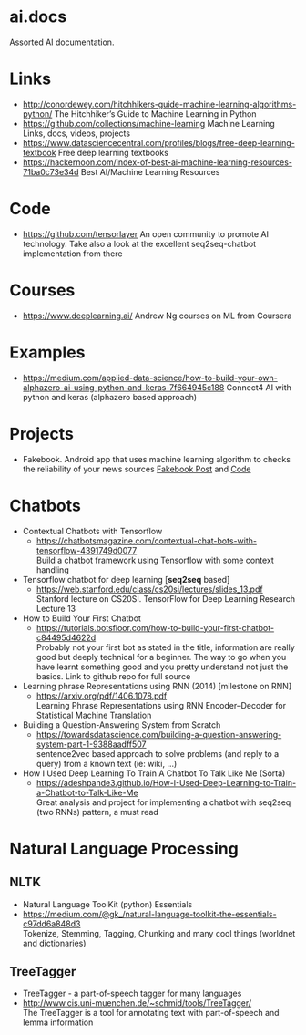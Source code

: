 # ai.docs
Assorted AI documentation.


# Links
- http://conordewey.com/hitchhikers-guide-machine-learning-algorithms-python/ The Hitchhiker’s Guide to Machine Learning in Python
- https://github.com/collections/machine-learning Machine Learning Links, docs, videos, projects
- https://www.datasciencecentral.com/profiles/blogs/free-deep-learning-textbook Free deep learning textbooks
- https://hackernoon.com/index-of-best-ai-machine-learning-resources-71ba0c73e34d Best AI/Machine Learning Resources

# Code
- https://github.com/tensorlayer An open community to promote AI technology. Take also a look at the excellent seq2seq-chatbot implementation from there

# Courses
- https://www.deeplearning.ai/ Andrew Ng courses on ML from Coursera

# Examples
- https://medium.com/applied-data-science/how-to-build-your-own-alphazero-ai-using-python-and-keras-7f664945c188 Connect4 AI with python and keras (alphazero based approach)

# Projects
- Fakebook. Android app that uses machine learning algorithm to checks the reliability of your news sources 
  [Fakebook Post](https://devpost.com/software/fakebook-uk8m09) and
  [Code](https://github.com/hi2nithya/FakeBook)

# Chatbots
- Contextual Chatbots with Tensorflow
  - https://chatbotsmagazine.com/contextual-chat-bots-with-tensorflow-4391749d0077<br>
    Build a chatbot framework using Tensorflow with some context handling
- Tensorflow chatbot for deep learning [**seq2seq** based]
  - https://web.stanford.edu/class/cs20si/lectures/slides_13.pdf<br>
    Stanford lecture on CS20SI. TensorFlow for Deep Learning Research Lecture 13
- How to Build Your First Chatbot
  - https://tutorials.botsfloor.com/how-to-build-your-first-chatbot-c84495d4622d<br>
    Probably not your first bot as stated in the title, information are really good but deeply technical for a beginner.
    The way to go when you have learnt something good and you pretty understand not just the basics. Link to github repo for full source
- Learning phrase Representations using RNN (2014) [milestone on RNN]
  - https://arxiv.org/pdf/1406.1078.pdf<br>
    Learning Phrase Representations using RNN Encoder–Decoder for Statistical Machine Translation
- Building a Question-Answering System from Scratch
  - https://towardsdatascience.com/building-a-question-answering-system-part-1-9388aadff507<br>
    sentence2vec based approach to solve problems (and reply to a query) from a known text (ie: wiki, ...)
- How I Used Deep Learning To Train A Chatbot To Talk Like Me (Sorta)
  - https://adeshpande3.github.io/How-I-Used-Deep-Learning-to-Train-a-Chatbot-to-Talk-Like-Me<br>
    Great analysis and project for implementing a chatbot with seq2seq (two RNNs) pattern, a must read

# Natural Language Processing
## NLTK
- Natural Language ToolKit (python) Essentials
 - https://medium.com/@gk_/natural-language-toolkit-the-essentials-c97dd6a848d3<br>
   Tokenize, Stemming, Tagging, Chunking and many cool things (worldnet and dictionaries)
## TreeTagger
- TreeTagger - a part-of-speech tagger for many languages
 - http://www.cis.uni-muenchen.de/~schmid/tools/TreeTagger/<br>
   The TreeTagger is a tool for annotating text with part-of-speech and lemma information
